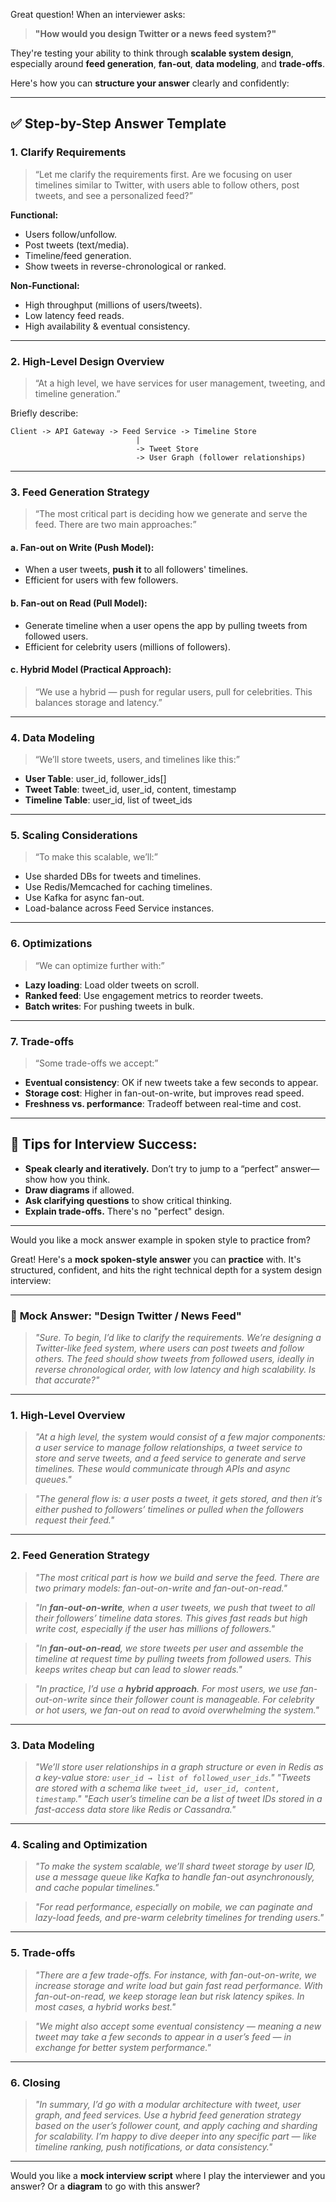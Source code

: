 Great question! When an interviewer asks:

> **"How would you design Twitter or a news feed system?"**

They're testing your ability to think through **scalable system design**, especially around **feed generation**, **fan-out**, **data modeling**, and **trade-offs**.

Here's how you can **structure your answer** clearly and confidently:

---

## ✅ **Step-by-Step Answer Template**

### **1. Clarify Requirements**

> “Let me clarify the requirements first. Are we focusing on user timelines similar to Twitter, with users able to follow others, post tweets, and see a personalized feed?”

**Functional:**

* Users follow/unfollow.
* Post tweets (text/media).
* Timeline/feed generation.
* Show tweets in reverse-chronological or ranked.

**Non-Functional:**

* High throughput (millions of users/tweets).
* Low latency feed reads.
* High availability & eventual consistency.

---

### **2. High-Level Design Overview**

> “At a high level, we have services for user management, tweeting, and timeline generation.”

Briefly describe:

```
Client -> API Gateway -> Feed Service -> Timeline Store
                            |
                            -> Tweet Store
                            -> User Graph (follower relationships)
```

---

### **3. Feed Generation Strategy**

> “The most critical part is deciding how we generate and serve the feed. There are two main approaches:”

#### a. **Fan-out on Write (Push Model):**

* When a user tweets, **push it** to all followers' timelines.
* Efficient for users with few followers.

#### b. **Fan-out on Read (Pull Model):**

* Generate timeline when a user opens the app by pulling tweets from followed users.
* Efficient for celebrity users (millions of followers).

#### c. **Hybrid Model (Practical Approach):**

> “We use a hybrid — push for regular users, pull for celebrities. This balances storage and latency.”

---

### **4. Data Modeling**

> “We’ll store tweets, users, and timelines like this:”

* **User Table**: user\_id, follower\_ids\[]
* **Tweet Table**: tweet\_id, user\_id, content, timestamp
* **Timeline Table**: user\_id, list of tweet\_ids

---

### **5. Scaling Considerations**

> “To make this scalable, we’ll:”

* Use sharded DBs for tweets and timelines.
* Use Redis/Memcached for caching timelines.
* Use Kafka for async fan-out.
* Load-balance across Feed Service instances.

---

### **6. Optimizations**

> “We can optimize further with:”

* **Lazy loading**: Load older tweets on scroll.
* **Ranked feed**: Use engagement metrics to reorder tweets.
* **Batch writes**: For pushing tweets in bulk.

---

### **7. Trade-offs**

> “Some trade-offs we accept:”

* **Eventual consistency**: OK if new tweets take a few seconds to appear.
* **Storage cost**: Higher in fan-out-on-write, but improves read speed.
* **Freshness vs. performance**: Tradeoff between real-time and cost.

---

## 🧠 Tips for Interview Success:

* **Speak clearly and iteratively.** Don’t try to jump to a “perfect” answer—show how you think.
* **Draw diagrams** if allowed.
* **Ask clarifying questions** to show critical thinking.
* **Explain trade-offs.** There's no "perfect" design.

---

Would you like a mock answer example in spoken style to practice from?










Great! Here's a **mock spoken-style answer** you can **practice** with. It's structured, confident, and hits the right technical depth for a system design interview:

---

### 🎤 **Mock Answer: "Design Twitter / News Feed"**

> *"Sure. To begin, I’d like to clarify the requirements.*
> *We’re designing a Twitter-like feed system, where users can post tweets and follow others. The feed should show tweets from followed users, ideally in reverse chronological order, with low latency and high scalability. Is that accurate?"*

---

### **1. High-Level Overview**

> *"At a high level, the system would consist of a few major components: a user service to manage follow relationships, a tweet service to store and serve tweets, and a feed service to generate and serve timelines. These would communicate through APIs and async queues."*

> *"The general flow is: a user posts a tweet, it gets stored, and then it’s either pushed to followers’ timelines or pulled when the followers request their feed."*

---

### **2. Feed Generation Strategy**

> *"The most critical part is how we build and serve the feed. There are two primary models: fan-out-on-write and fan-out-on-read."*

> *"In **fan-out-on-write**, when a user tweets, we push that tweet to all their followers’ timeline data stores. This gives fast reads but high write cost, especially if the user has millions of followers."*

> *"In **fan-out-on-read**, we store tweets per user and assemble the timeline at request time by pulling tweets from followed users. This keeps writes cheap but can lead to slower reads."*

> *"In practice, I’d use a **hybrid approach**. For most users, we use fan-out-on-write since their follower count is manageable. For celebrity or hot users, we fan-out on read to avoid overwhelming the system."*

---

### **3. Data Modeling**

> *"We’ll store user relationships in a graph structure or even in Redis as a key-value store: `user_id → list of followed_user_ids`."*
> *"Tweets are stored with a schema like `tweet_id, user_id, content, timestamp`."*
> *"Each user’s timeline can be a list of tweet IDs stored in a fast-access data store like Redis or Cassandra."*

---

### **4. Scaling and Optimization**

> *"To make the system scalable, we’ll shard tweet storage by user ID, use a message queue like Kafka to handle fan-out asynchronously, and cache popular timelines."*

> *"For read performance, especially on mobile, we can paginate and lazy-load feeds, and pre-warm celebrity timelines for trending users."*

---

### **5. Trade-offs**

> *"There are a few trade-offs. For instance, with fan-out-on-write, we increase storage and write load but gain fast read performance. With fan-out-on-read, we keep storage lean but risk latency spikes. In most cases, a hybrid works best."*

> *"We might also accept some eventual consistency — meaning a new tweet may take a few seconds to appear in a user’s feed — in exchange for better system performance."*

---

### **6. Closing**

> *"In summary, I’d go with a modular architecture with tweet, user graph, and feed services. Use a hybrid feed generation strategy based on the user’s follower count, and apply caching and sharding for scalability. I’m happy to dive deeper into any specific part — like timeline ranking, push notifications, or data consistency."*

---

Would you like a **mock interview script** where I play the interviewer and you answer? Or a **diagram** to go with this answer?
